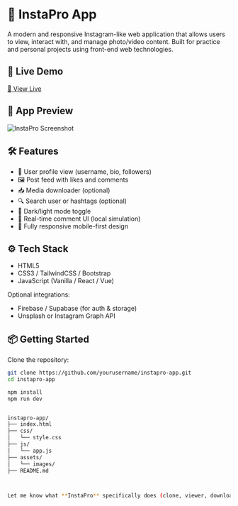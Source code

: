 # 📸 InstaPro App

A modern and responsive Instagram-like web application that allows users to view, interact with, and manage photo/video content. Built for practice and personal projects using front-end web technologies.

## 🔗 Live Demo

[🚀 View Live](https://your-live-site-link.com)

## 📸 App Preview

![InstaPro Screenshot](screenshot.png)

## 🛠 Features

- 👤 User profile view (username, bio, followers)
- 🖼️ Post feed with likes and comments
- 📥 Media downloader (optional)
- 🔍 Search user or hashtags (optional)
- 🌙 Dark/light mode toggle
- 💬 Real-time comment UI (local simulation)
- 📱 Fully responsive mobile-first design

## ⚙️ Tech Stack

- HTML5
- CSS3 / TailwindCSS / Bootstrap
- JavaScript (Vanilla / React / Vue)

Optional integrations:
- Firebase / Supabase (for auth & storage)
- Unsplash or Instagram Graph API

## 📦 Getting Started

Clone the repository:

```bash
git clone https://github.com/yourusername/instapro-app.git
cd instapro-app

npm install
npm run dev


instapro-app/
├── index.html
├── css/
│   └── style.css
├── js/
│   └── app.js
├── assets/
│   └── images/
├── README.md



Let me know what **InstaPro** specifically does (clone, viewer, downloader, etc.), and I’ll tailor the README and even build part of the app for you if needed.

